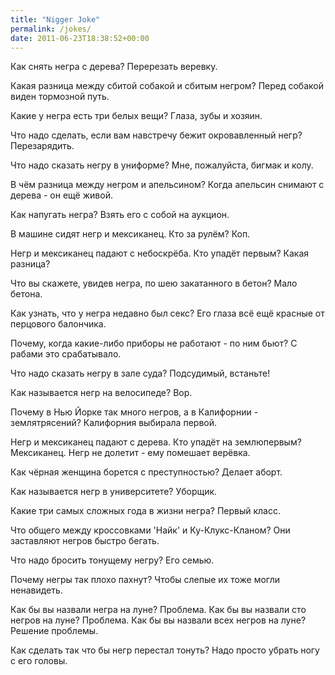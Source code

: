 ```yaml
---
title: "Nigger Joke"
permalink: /jokes/
date: 2011-06-23T18:38:52+00:00
---
```


Как снять негра с дерева?
Перерезать веревку.

Какая разница между сбитой собакой и сбитым негром?
Перед собакой виден тормозной путь.

Какие у негра есть три белых вещи?
Глаза, зубы и хозяин.

Что надо сделать, если вам навстречу бежит окровавленный негр?
Перезарядить.

Что надо сказать негру в униформе?
Мне, пожалуйста, бигмак и колу.

В чём разница между негром и апельсином?
Когда апельсин снимают с дерева - он ещё живой.

Как напугать негра?
Взять его с собой на аукцион.

В машине сидят негр и мексиканец. Кто за рулём?
Коп.

Негр и мексиканец падают с небоскрёба. Кто упадёт первым?
Какая разница?

Что вы скажете, увидев негра, по шею закатанного в бетон?
Мало бетона.

Как узнать, что у негра недавно был секс?
Его глаза всё ещё красные от перцового балончика.

Почему, когда какие-либо приборы не работают - по ним бьют?
С рабами это срабатывало.

Что надо сказать негру в зале суда?
Подсудимый, встаньте!

Как называется негр на велосипеде?
Вор.

Почему в Нью Йорке так много негров, а в Калифорнии - землятрясений?
Калифорния выбирала первой.

Негр и мексиканец падают с дерева. Кто упадёт на землюпервым?
Мексиканец. Негр не долетит - ему помешает верёвка.

Как чёрная женщина борется с преступностью?
Делает аборт.

Как называется негр в университете?
Уборщик.

Какие три самых сложных года в жизни негра?
Первый класс.

Что общего между кроссовками 'Найк' и Ку-Клукс-Кланом?
Они заставляют негров быстро бегать.

Что надо бросить тонущему негру?
Его семью.

Почему негры так плохо пахнут?
Чтобы слепые их тоже могли ненавидеть.

Как бы вы назвали негра на луне?
Проблема.
Как бы вы назвали сто негров на луне?
Проблема.
Как бы вы назвали всех негров на луне?
Решение проблемы.

Как сделать так что бы негр перестал тонуть?
Надо просто убрать ногу с его головы.